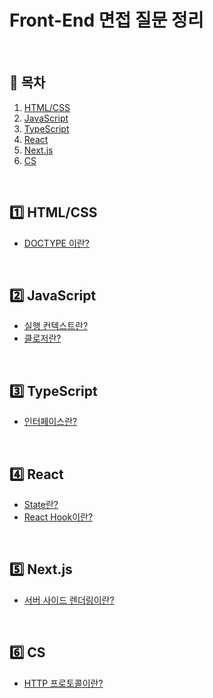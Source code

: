 # Front-End 면접 질문 정리

<br />

## 📖 목차
1. [HTML/CSS](#one-htmlcss)
2. [JavaScript](#two-javascript)
3. [TypeScript](#three-typescript)
4. [React](#four-react)
5. [Next.js](#five-nextjs)
6. [CS](#six-cs)

<br />

## :one: HTML/CSS

- [DOCTYPE 이란?](https://github.com/JWJung-99/Frontend-Interview-Questions/blob/main/Notes/HTML-CSS/DOCTYPE.md)

<br />

## :two: JavaScript

- [실행 컨텍스트란?](https://github.com/JWJung-99/Frontend-Interview-Questions/blob/main/Notes/JavaScript/Execution-Context.md)
- [클로저란?](https://github.com/JWJung-99/Frontend-Interview-Questions/blob/main/Notes/JavaScript/Closure.md)

<br />

## :three: TypeScript

- [인터페이스란?](https://github.com/JWJung-99/Frontend-Interview-Questions/blob/main/Notes/TypeScript/Interface.md)

<br />

## :four: React

- [State란?](https://github.com/JWJung-99/Frontend-Interview-Questions/blob/main/Notes/React/State.md)
- [React Hook이란?](https://github.com/JWJung-99/Frontend-Interview-Questions/blob/main/Notes/React/Hooks/Hooks.md)

<br />

## :five: Next.js

- [서버 사이드 렌더링이란?](https://github.com/JWJung-99/Frontend-Interview-Questions/blob/main/Notes/Next.js/SSR.md)

<br />

## :six: CS

- [HTTP 프로토콜이란?](https://github.com/JWJung-99/Frontend-Interview-Questions/blob/main/Notes/CS/HTTP.md)
